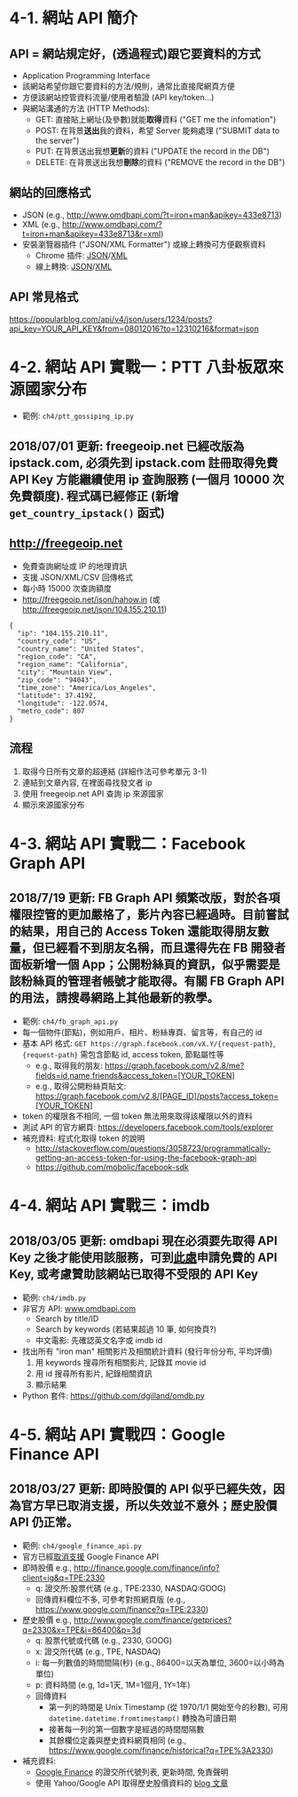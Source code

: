 # 4-1. 網站 API 簡介

## API = 網站規定好，(透過程式)跟它要資料的方式

* Application Programming Interface
* 該網站希望你跟它要資料的方法/規則，通常比直接爬網頁方便
* 方便該網站控管資料流量/使用者驗證 (API key/token...)
* 與網站溝通的方法 (HTTP Methods):
    * GET: 直接貼上網址(及參數)就能**取得**資料 ("GET me the infomation")
    * POST: 在背景**送出**我的資料，希望 Server 能夠處理 ("SUBMIT data to the server") 
    * PUT: 在背景送出我想**更新**的資料 ("UPDATE the record in the DB")
    * DELETE: 在背景送出我想**刪除**的資料 ("REMOVE the record in the DB")

## 網站的回應格式

* JSON (e.g., http://www.omdbapi.com/?t=iron+man&apikey=433e8713)
* XML (e.g., http://www.omdbapi.com/?t=iron+man&apikey=433e8713&r=xml)
* 安裝瀏覽器插件 ("JSON/XML Formatter") 或線上轉換可方便觀察資料
    * Chrome 插件: [JSON](https://chrome.google.com/webstore/detail/json-formatter/bcjindcccaagfpapjjmafapmmgkkhgoa?hl=en)/[XML](https://chrome.google.com/webstore/detail/xml-tree/gbammbheopgpmaagmckhpjbfgdfkpadb?hl=en)
    * 線上轉換: [JSON](http://jsonparseronline.com/)/[XML](http://codebeautify.org/xmlviewer)

## API 常見格式

https://popularblog.com/api/v4/json/users/1234/posts?api_key=YOUR_API_KEY&from=08012016?to=12310216&format=json


# 4-2. 網站 API 實戰一：PTT 八卦板眾來源國家分布

* 範例: `ch4/ptt_gossiping_ip.py`

## 2018/07/01 更新: freegeoip.net 已經改版為 ipstack.com, 必須先到 ipstack.com 註冊取得免費 API Key 方能繼續使用 ip 查詢服務 (一個月 10000 次免費額度). 程式碼已經修正 (新增 `get_country_ipstack()` 函式)
## http://freegeoip.net

* 免費查詢網址或 IP 的地理資訊
* 支援 JSON/XML/CSV 回傳格式
* 每小時 15000 次查詢額度
* http://freegeoip.net/json/hahow.in (或 http://freegeoip.net/json/104.155.210.11)

```
{
  "ip": "104.155.210.11",
  "country_code": "US",
  "country_name": "United States",
  "region_code": "CA",
  "region_name": "California",
  "city": "Mountain View",
  "zip_code": "94043",
  "time_zone": "America/Los_Angeles",
  "latitude": 37.4192,
  "longitude": -122.0574,
  "metro_code": 807
}
```

## 流程

1. 取得今日所有文章的超連結 (詳細作法可參考單元 3-1)
2. 連結到文章內容, 在裡面尋找發文者 ip
3. 使用 freegeoip.net API 查詢 ip 來源國家
4. 顯示來源國家分布
 
# 4-3. 網站 API 實戰二：Facebook Graph API

## 2018/7/19 更新: FB Graph API 頻繁改版，對於各項權限控管的更加嚴格了，影片內容已經過時。目前嘗試的結果，用自己的 Access Token 還能取得朋友數量，但已經看不到朋友名稱，而且還得先在 FΒ 開發者面板新增一個 App；公開粉絲頁的資訊，似乎需要是該粉絲頁的管理者帳號才能取得。有關 FΒ Graph API 的用法，請搜尋網路上其他最新的教學。

* 範例: `ch4/fb_graph_api.py`
* 每一個物件(節點)，例如用戶、相片、粉絲專頁、留言等，有自己的 id
* 基本 API 格式: `GET https://graph.facebook.com/vX.Y/{request-path}`, `{request-path}` 需包含節點 id, access token, 節點屬性等
    * e.g., 取得我的朋友: https://graph.facebook.com/v2.8/me?fields=id,name,friends&access_token=[YOUR_TOKEN]
    * e.g., 取得公開粉絲頁貼文: https://graph.facebook.com/v2.8/[PAGE_ID]/posts?access_token=[YOUR_TOKEN]
* token 的權限各不相同, 一個 token 無法用來取得該權限以外的資料
* 測試 API 的官方網頁: https://developers.facebook.com/tools/explorer
* 補充資料: 程式化取得 token 的說明
    * http://stackoverflow.com/questions/3058723/programmatically-getting-an-access-token-for-using-the-facebook-graph-api
    * https://github.com/mobolic/facebook-sdk

# 4-4. 網站 API 實戰三：imdb

## 2018/03/05 更新: omdbapi 現在必須要先取得 API Key 之後才能使用該服務，可到[此處](http://www.omdbapi.com/apikey.aspx)申請免費的 API Key, 或考慮贊助該網站已取得不受限的 API Key

* 範例: `ch4/imdb.py`
* 非官方 API: www.omdbapi.com
    * Search by title/ID
    * Search by keywords (若結果超過 10 筆, 如何換頁?)
    * 中文電影: 先確認英文名字或 imdb id
* 找出所有 "iron man" 相關影片及相關統計資料 (發行年份分布, 平均評價)
    1. 用 keywords 搜尋所有相關影片, 記錄其 movie id 
    2. 用 id 搜尋所有影片, 紀錄相關資訊
    3. 顯示結果
* Python 套件: https://github.com/dgilland/omdb.py

 
# 4-5. 網站 API 實戰四：Google Finance API

## 2018/03/27 更新: 即時股價的 API 似乎已經失效，因為官方早已取消支援，所以失效並不意外；歷史股價 API 仍正常。

* 範例: `ch4/google_finance_api.py`
* 官方已經[取消支援](https://developers.google.com/finance/) Google Finance API
* 即時股價 e.g., http://finance.google.com/finance/info?client=ig&q=TPE:2330
    * q: 證交所:股票代碼 (e.g., TPE:2330, NASDAQ:GOOG)
    * 回傳資料欄位不多, 可參考對照網頁版 (e.g., https://www.google.com/finance?q=TPE:2330)
* 歷史股價 e.g., http://www.google.com/finance/getprices?q=2330&x=TPE&i=86400&p=3d
    * q: 股票代號或代碼 (e.g., 2330, GOOG)
    * x: 證交所代碼 (e.g., TPE, NASDAQ)
    * i: 每一列數值的時間間隔(秒) (e.g., 86400=以天為單位, 3600=以小時為單位)
    * p: 資料時間 (e.g, 1d=1天, 1M=1個月, 1Y=1年)
    * 回傳資料
        * 第一列的時間是 Unix Timestamp (從 1970/1/1 開始至今的秒數), 可用 `datetime.datetime.fromtimestamp()` 轉換為可讀日期
        * 接著每一列的第一個數字是經過的時間間隔數
        * 其餘欄位定義與歷史資料網頁相同 (e.g., https://www.google.com/finance/historical?q=TPE%3A2330)
* 補充資料:
    * [Google Finance](https://www.google.com/googlefinance/disclaimer/) 的證交所代號列表, 更新時間, 免責聲明
    * 使用 Yahoo/Google API 取得歷史股價資料的 [blog 文章](http://lovecoding.logdown.com/posts/257928-use-yahoo-api-to-obtain-historical-stock-price-data)
